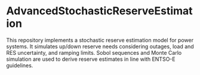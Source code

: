 # AdvancedStochasticReserveEstimation
This repository implements a stochastic reserve estimation model for power systems. It simulates up/down reserve needs considering outages, load and RES uncertainty, and ramping limits. Sobol sequences and Monte Carlo simulation are used to derive reserve estimates in line with ENTSO-E guidelines.
